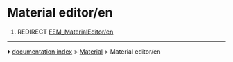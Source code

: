 # Material editor/en
1.  REDIRECT [FEM_MaterialEditor/en](FEM_MaterialEditor/en.md)



---
⏵ [documentation index](../README.md) > [Material](Material_Workbench.md) > Material editor/en
